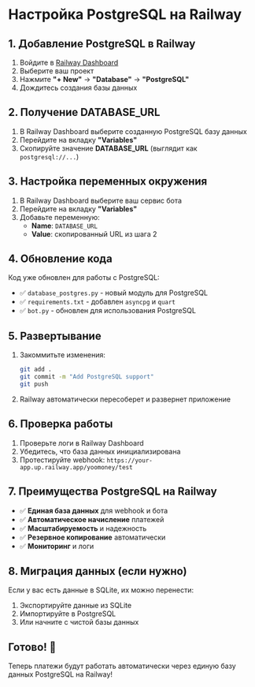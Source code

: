 # Настройка PostgreSQL на Railway

## 1. Добавление PostgreSQL в Railway

1. Войдите в [Railway Dashboard](https://railway.app/dashboard)
2. Выберите ваш проект
3. Нажмите **"+ New"** → **"Database"** → **"PostgreSQL"**
4. Дождитесь создания базы данных

## 2. Получение DATABASE_URL

1. В Railway Dashboard выберите созданную PostgreSQL базу данных
2. Перейдите на вкладку **"Variables"**
3. Скопируйте значение **DATABASE_URL** (выглядит как `postgresql://...`)

## 3. Настройка переменных окружения

1. В Railway Dashboard выберите ваш сервис бота
2. Перейдите на вкладку **"Variables"**
3. Добавьте переменную:
   - **Name**: `DATABASE_URL`
   - **Value**: скопированный URL из шага 2

## 4. Обновление кода

Код уже обновлен для работы с PostgreSQL:
- ✅ `database_postgres.py` - новый модуль для PostgreSQL
- ✅ `requirements.txt` - добавлен `asyncpg` и `quart`
- ✅ `bot.py` - обновлен для использования PostgreSQL

## 5. Развертывание

1. Закоммитьте изменения:
   ```bash
   git add .
   git commit -m "Add PostgreSQL support"
   git push
   ```

2. Railway автоматически пересоберет и развернет приложение

## 6. Проверка работы

1. Проверьте логи в Railway Dashboard
2. Убедитесь, что база данных инициализирована
3. Протестируйте webhook: `https://your-app.up.railway.app/yoomoney/test`

## 7. Преимущества PostgreSQL на Railway

- ✅ **Единая база данных** для webhook и бота
- ✅ **Автоматическое начисление** платежей
- ✅ **Масштабируемость** и надежность
- ✅ **Резервное копирование** автоматически
- ✅ **Мониторинг** и логи

## 8. Миграция данных (если нужно)

Если у вас есть данные в SQLite, их можно перенести:

1. Экспортируйте данные из SQLite
2. Импортируйте в PostgreSQL
3. Или начните с чистой базы данных

## Готово! 🎉

Теперь платежи будут работать автоматически через единую базу данных PostgreSQL на Railway!
